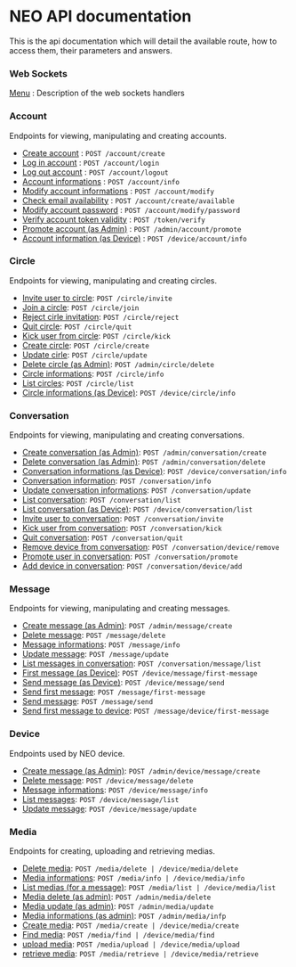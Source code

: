 # NEO API documentation

This is the api documentation which will detail the available route, how to access them, their parameters and answers.

### Web Sockets

[Menu](sockets/menu.md) : Description of the web sockets handlers

### Account

Endpoints for viewing, manipulating and creating accounts.

* [Create account](account/create.md) : `POST /account/create`
* [Log in account](account/login.md) : `POST /account/login`
* [Log out account](account/logout.md) : `POST /account/logout`
* [Account informations](account/info.md) : `POST /account/info`
* [Modify account informations](account/modify.md) : `POST /account/modify`
* [Check email availability](account/create_available.md) : `POST /account/create/available`
* [Modify account password](account/modify_password.md) : `POST /account/modify/password`
* [Verify account token validity](account/token.md) : `POST /token/verify`
* [Promote account (as Admin)](account/promote.md) : `POST /admin/account/promote`
* [Account information (as Device)](account/device_info.md) : `POST /device/account/info`

### Circle

Endpoints for viewing, manipulating and creating circles.

* [Invite user to circle](circle/invite.md): `POST /circle/invite`
* [Join a circle](circle/join.md): `POST /circle/join`
* [Reject cirle invitation](circle/reject.md): `POST /circle/reject`
* [Quit circle](circle/quit.md): `POST /circle/quit`
* [Kick user from circle](circle/kick.md): `POST /circle/kick`
* [Create circle](circle/create.md): `POST /circle/create`
* [Update cirle](circle/update.md): `POST /circle/update`
* [Delete circle (as Admin)](circle/delete.md): `POST /admin/circle/delete`
* [Circle informations](circle/info.md): `POST /circle/info`
* [List circles](circle/list.md): `POST /circle/list`
* [Circle informations (as Device)](circle/device_info.md): `POST /device/circle/info`

### Conversation

Endpoints for viewing, manipulating and creating conversations.

* [Create conversation (as Admin)](conversation/create.md): `POST /admin/conversation/create`
* [Delete conversation (as Admin)](conversation/delete.md): `POST /admin/conversation/delete`
* [Conversation informations (as Device)](conversation/device_info.md): `POST /device/conversation/info`
* [Conversation information](conversation/info.md): `POST /conversation/info`
* [Update conversation informations](conversation/update.md): `POST /conversation/update`
* [List conversation](conversation/list.md): `POST /conversation/list`
* [List conversation (as Device)](conversation/device_list.md): `POST /device/conversation/list`
* [Invite user to conversation](conversation/invite.md): `POST /conversation/invite`
* [Kick user from conversation](conversation/kick.md): `POST /conversation/kick`
* [Quit conversation](conversation/quit.md): `POST /conversation/quit`
* [Remove device from conversation](conversation/remove.md): `POST /conversation/device/remove`
* [Promote user in conversation](conversation/promote.md): `POST /conversation/promote`
* [Add device in conversation](conversation/device_add.md): `POST /conversation/device/add`

### Message

Endpoints for viewing, manipulating and creating messages.

* [Create message (as Admin)](message/admin_create.md): `POST /admin/message/create`
* [Delete message](message/delete.md): `POST /message/delete`
* [Message informations](message/info.md): `POST /message/info`
* [Update message](message/update.md): `POST /message/update`
* [List messages in conversation](message/list.md): `POST /conversation/message/list`
* [First message (as Device)](message/device_first_message.md): `POST /device/message/first-message`
* [Send message (as Device)](message/device_send.md): `POST /device/message/send`
* [Send first message](message/first_message.md): `POST /message/first-message`
* [Send message](message/send.md): `POST /message/send`
* [Send first message to device](message/first-message_to_device.md): `POST /message/device/first-message`

### Device

Endpoints used by NEO device.

* [Create message (as Admin)](device/admin_message_create.md): `POST /admin/device/message/create`
* [Delete message](device/message_delete.md): `POST /device/message/delete`
* [Message informations](device/message_info.md): `POST /device/message/info`
* [List messages](device/message_list.md): `POST /device/message/list`
* [Update message](device/message_update.md): `POST /device/message/update`

### Media

Endpoints for creating, uploading and retrieving medias.

* [Delete media](media/delete.md): `POST /media/delete | /device/media/delete`
* [Media informations](media/info.md): `POST /media/info | /device/media/info`
* [List medias (for a message)](media/media_list.md): `POST /media/list | /device/media/list`
* [Media delete (as admin)](media/delete_admin.md): `POST /admin/media/delete`
* [Media update (as admin)](media/update_admin.md): `POST /admin/media/update`
* [Media informations (as admin)](media/info_admin.md): `POST /admin/media/infp`
* [Create media](media/create.md): `POST /media/create | /device/media/create`
* [Find media](media/find.md): `POST /media/find | /device/media/find`
* [upload media](media/upload.md): `POST /media/upload | /device/media/upload`
* [retrieve media](media/request.md): `POST /media/retrieve | /device/media/retrieve`
